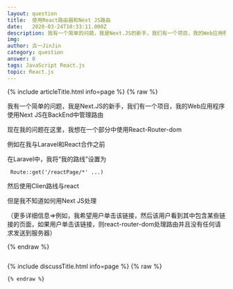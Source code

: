 ```yaml
---
layout: question
title:  使用React路由器和Next JS路由
date:   2020-03-24T10:33:11.000Z
description: 我有一个简单的问题，我是Next.JS的新手，我们有一个项目，我的Web应用程序使用Next JS在BackEnd中管理路由 现在我的问题在这里，我想...
img: 
author: 古一JinJin
category: question
answer: 0
tags: JavaScript React.js
topic: React.js
---
```

<div class="article-root">
  <div class="article">
    {% include articleTitle.html info=page %}
    {% raw %}
    <div class="article-content"><p><font style="vertical-align: inherit;"><font style="vertical-align: inherit;">我有一个简单的问题，我是Next.JS的新手，我们有一个项目，我的Web应用程序使用Next JS在BackEnd中管理路由 </font></font></p>

<p><font style="vertical-align: inherit;"><font style="vertical-align: inherit;">现在我的问题在这里，我想在一个部分中使用React-Router-dom </font></font></p>

<p><font style="vertical-align: inherit;"><font style="vertical-align: inherit;">例如在我与Laravel和React合作之前</font></font></p>

<p><font style="vertical-align: inherit;"><font style="vertical-align: inherit;">在Laravel中，我将“我的路线”设置为</font></font></p>

<pre><code> Route::get('/reactPage/*' ...)
</code></pre>

<p><font style="vertical-align: inherit;"><font style="vertical-align: inherit;">然后使用Clien路线与react</font></font></p>

<p><font style="vertical-align: inherit;"><font style="vertical-align: inherit;">但是我不知道如何用Next JS处理</font></font></p>

<p><font style="vertical-align: inherit;"><font style="vertical-align: inherit;">（更多详细信息=&gt;例如，我希望用户单击该链接，然后该用户看到其中包含某些链接的页面，如果用户单击该链接，则react-router-dom处理路由并且没有任何请求发送到服务器）</font></font></p></div>
    {% endraw %}
  </div>
  <p style="height: 0;width:0;overflow: hidden;"> 第3667篇《使用React路由器和Next JS路由》来自Winter(https://github.com/aiyld/aiyld.github.io)的站点</p>
  <div class="discuss-wrapper">
    {% include discussTitle.html info=page %}
    {% raw %}
    
    {% endraw %}
  </div>
<div>
